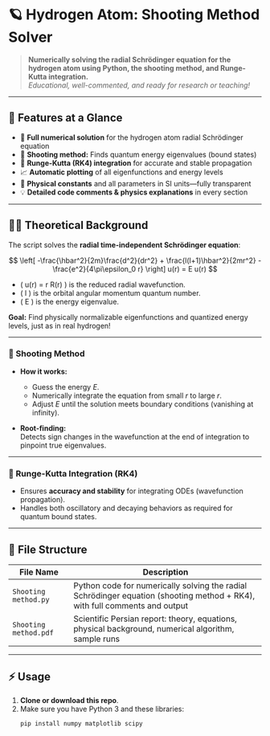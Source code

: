 # 🪐 Hydrogen Atom: Shooting Method Solver

> **Numerically solving the radial Schrödinger equation for the hydrogen atom using Python, the shooting method, and Runge-Kutta integration.**  
> _Educational, well-commented, and ready for research or teaching!_

---

## 🚀 Features at a Glance

- 🎯 **Full numerical solution** for the hydrogen atom radial Schrödinger equation
- 🏹 **Shooting method:** Finds quantum energy eigenvalues (bound states)
- 🧮 **Runge-Kutta (RK4) integration** for accurate and stable propagation
- 📈 **Automatic plotting** of all eigenfunctions and energy levels
- 🧪 **Physical constants** and all parameters in SI units—fully transparent
- 💡 **Detailed code comments & physics explanations** in every section

---

## 🧑‍🔬 Theoretical Background

The script solves the **radial time-independent Schrödinger equation**:

$$
\left[ -\frac{\hbar^2}{2m}\frac{d^2}{dr^2} + \frac{l(l+1)\hbar^2}{2mr^2} - \frac{e^2}{4\pi\epsilon_0 r} \right] u(r) = E u(r)
$$

- \( u(r) = r R(r) \) is the reduced radial wavefunction.
- \( l \) is the orbital angular momentum quantum number.
- \( E \) is the energy eigenvalue.

**Goal:** Find physically normalizable eigenfunctions and quantized energy levels, just as in real hydrogen!

---

### 🏹 Shooting Method

- **How it works:**  
  - Guess the energy $E$.
  - Numerically integrate the equation from small $r$ to large $r$.
  - Adjust $E$ until the solution meets boundary conditions (vanishing at infinity).

- **Root-finding:**  
  Detects sign changes in the wavefunction at the end of integration to pinpoint true eigenvalues.

---

### 🔄 Runge-Kutta Integration (RK4)

- Ensures **accuracy and stability** for integrating ODEs (wavefunction propagation).
- Handles both oscillatory and decaying behaviors as required for quantum bound states.

---

## 📁 File Structure

| File Name                | Description                                             |
|--------------------------|--------------------------------------------------------|
| `Shooting method.py`     | Python code for numerically solving the radial Schrödinger equation (shooting method + RK4), with full comments and output |
| `Shooting method.pdf`    | Scientific Persian report: theory, equations, physical background, numerical algorithm, sample runs |

---

## ⚡️ Usage

1. **Clone or download this repo**.
2. Make sure you have Python 3 and these libraries:
   ```bash
   pip install numpy matplotlib scipy
